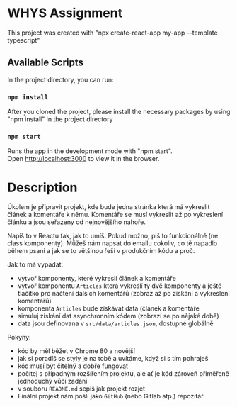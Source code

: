 # WHYS Assignment

This project was created with "npx create-react-app my-app --template typescript"

## Available Scripts

In the project directory, you can run:

### `npm install`

After you cloned the project, please install the necessary packages by using "npm install" in the project directory

### `npm start`

Runs the app in the development mode with "npm start".\
Open [http://localhost:3000](http://localhost:3000) to view it in the browser.

# Description

Úkolem je připravit projekt, kde bude jedna stránka která má vykreslit článek a komentáře k němu. Komentáře se musí vykreslit až po vykreslení článku a jsou seřazeny od nejnovějšího nahoře.

Napiš to v Reactu tak, jak to umíš. Pokud možno, piš to funkcionálně (ne class komponenty). Můžeš nám napsat do emailu cokoliv, co tě napadlo během psaní a jak se to většinou řeší v produkčním kódu a proč.

Jak to má vypadat:

- vytvoř komponenty, které vykreslí článek a komentáře
- vytvoř komponentu `Articles` která vykreslí ty dvě komponenty a ještě tlačítko pro načtení dalších komentářů (zobraz až po získání a vykreslení komentářů)
- komponenta `Articles` bude získávat data (článek a komentáře
- simuluj získání dat asynchronním kódem (zobrazí se po nějaké době)
- data jsou definovana v `src/data/articles.json`, dostupné globálně

Pokyny:

- kód by měl běžet v Chrome 80 a novější
- jak si poradíš se styly je na tobě a uvítáme, když si s tím pohraješ
- kód musí být čitelný a dobře fungovat
- počítej s případným rozšířením projektu, ale ať je kód zároveň přiměřeně jednoduchý vůči zadání
- v souboru `README.md` sepiš jak projekt rozjet
- Finální projekt nám pošli jako `GitHub` (nebo Gitlab atp.) repozitář.